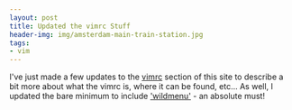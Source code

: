 ```yaml
---
layout: post
title: Updated the vimrc Stuff
header-img: img/amsterdam-main-train-station.jpg
tags:
- vim
---
```

I've just made a few updates to the [vimrc](/vim/the-vimrc-file/) section of this site to describe a bit more about what the vimrc is, where it can be found, etc... As well, I updated the bare minimum to include ['wildmenu'](http://vimdoc.sourceforge.net/htmldoc/options.html#'wildmenu') - an absolute must!

